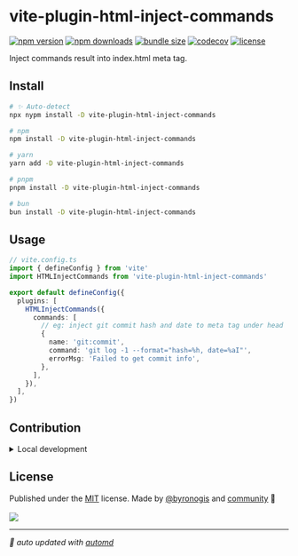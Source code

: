 # vite-plugin-html-inject-commands

<!-- automd:badges color="yellow" license codecov bundlephobia packagephobia -->

[![npm version](https://img.shields.io/npm/v/vite-plugin-html-inject-commands?color=yellow)](https://npmjs.com/package/vite-plugin-html-inject-commands)
[![npm downloads](https://img.shields.io/npm/dm/vite-plugin-html-inject-commands?color=yellow)](https://npmjs.com/package/vite-plugin-html-inject-commands)
[![bundle size](https://img.shields.io/bundlephobia/minzip/vite-plugin-html-inject-commands?color=yellow)](https://bundlephobia.com/package/vite-plugin-html-inject-commands)
[![codecov](https://img.shields.io/codecov/c/gh/byronogis/vite-plugin-html-inject-commands?color=yellow)](https://codecov.io/gh/byronogis/vite-plugin-html-inject-commands)
[![license](https://img.shields.io/github/license/byronogis/vite-plugin-html-inject-commands?color=yellow)](https://github.com/byronogis/vite-plugin-html-inject-commands/blob/main/LICENSE)

<!-- /automd -->

Inject commands result into index.html meta tag.

## Install

<!-- automd:pm-install dev -->

```sh
# ✨ Auto-detect
npx nypm install -D vite-plugin-html-inject-commands

# npm
npm install -D vite-plugin-html-inject-commands

# yarn
yarn add -D vite-plugin-html-inject-commands

# pnpm
pnpm install -D vite-plugin-html-inject-commands

# bun
bun install -D vite-plugin-html-inject-commands
```

<!-- /automd -->

## Usage

```ts
// vite.config.ts
import { defineConfig } from 'vite'
import HTMLInjectCommands from 'vite-plugin-html-inject-commands'

export default defineConfig({
  plugins: [
    HTMLInjectCommands({
      commands: [
        // eg: inject git commit hash and date to meta tag under head
        {
          name: 'git:commit',
          command: 'git log -1 --format="hash=%h, date=%aI"',
          errorMsg: 'Failed to get commit info',
        },
      ],
    }),
  ],
})
```

<!-- automd:fetch url="gh:byronogis/.github/main/snippets/readme-contrib-node-pnpm.md" -->

## Contribution

<details>
  <summary>Local development</summary>

- Clone this repository
- Install the latest LTS version of [Node.js](https://nodejs.org/en/)
- Enable [Corepack](https://github.com/nodejs/corepack) using `corepack enable`
- Install dependencies using `pnpm install`
- Run tests using `pnpm dev` or `pnpm test`

</details>

<!-- /automd -->

## License

<!-- automd:contributors author="byronogis" license="MIT" -->

Published under the [MIT](https://github.com/byronogis/vite-plugin-html-inject-commands/blob/main/LICENSE) license.
Made by [@byronogis](https://github.com/byronogis) and [community](https://github.com/byronogis/vite-plugin-html-inject-commands/graphs/contributors) 💛
<br><br>
<a href="https://github.com/byronogis/vite-plugin-html-inject-commands/graphs/contributors">
<img src="https://contrib.rocks/image?repo=byronogis/vite-plugin-html-inject-commands" />
</a>

<!-- /automd -->

<!-- automd:with-automd -->

---

_🤖 auto updated with [automd](https://automd.unjs.io)_

<!-- /automd -->
